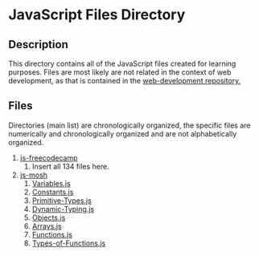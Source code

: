 # JavaScript Files Directory

## Description

This directory contains all of the JavaScript files created for learning purposes. Files are most likely are not related in the context of web development, as that is contained in the [web-development repository.](https://github.com/afshaalzubair/web-development)

## Files

Directories (main list) are chronologically organized, the specific files are numerically and chronologically organized and are not alphabetically organized.

1. [js-freecodecamp](https://github.com/afshaalzubair/javascript/tree/main/javascript/js-freecodecamp)
   1. Insert all 134 files here.
2. [js-mosh](https://github.com/afshaalzubair/javascript/tree/main/javascript/js-mosh)
   1. [Variables.js](https://github.com/afshaalzubair/javascript/tree/main/javascript/js-mosh/Variables.js)
   2. [Constants.js](https://github.com/afshaalzubair/javascript/tree/main/javascript/js-mosh/Constants.js)
   3. [Primitive-Types.js](https://github.com/afshaalzubair/javascript/tree/main/javascript/js-mosh/Primitive-Types.js)
   4. [Dynamic-Typing.js](https://github.com/afshaalzubair/javascript/tree/main/javascript/js-mosh/Dynamic-Typing.js)
   5. [Objects.js](https://github.com/afshaalzubair/javascript/tree/main/javascript/js-mosh/Objects.js)
   6. [Arrays.js](https://github.com/afshaalzubair/javascript/tree/main/javascript/js-mosh/Arrays.js)
   7. [Functions.js](https://github.com/afshaalzubair/javascript/tree/main/javascript/js-mosh/Functions.js)
   8. [Types-of-Functions.js](https://github.com/afshaalzubair/javascript/tree/main/javascript/js-mosh/Types-of-Functions.js)

